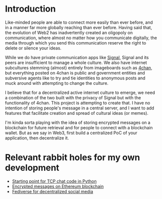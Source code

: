 # Introduction
Like-minded people are able to connect more easily than ever before, and in a manner far more globally reaching than ever before. Having said that, the evolution of Web2 has inadvertently created an oligopoly on communication, where almost no matter how you communicate digitally, the media through which you send this communication reserve the right to delete or silence your ideas. 

While we do have private communication apps like [Signal](https://signal.org/download/), Signal and its peers are insufficient to manage a whole culture. We also have internet subcultures stemming (almost) entirely from imageboards such as [4chan](https://4chan.org), but everything posted on 4chan is public and government entities and subversive agents like to try and tie identities to anonymous posts and muck around with attempting to change the culture. 

I believe that for a decentralized active internet culture to emerge, we need a combination of the two built with the privacy of Signal but with the functionality of 4chan. This project is attempting to create that. I have no intention of storing people's message in a central server, and I want to add features that facilitate creation and spread of cultural ideas (or memes). 

I'm kinda sorta playing with the idea of storing encrypted messages on a blockchain for future retrieval and for people to connect with a blockchain wallet. But as we say in Web3, first build a centralized PoC of your application, then decentralize it.

# Relevant rabbit holes for my own development
* [Starting point for TCP chat code in Python](https://www.neuralnine.com/tcp-chat-in-python/)
* [Encrypted messages on Ethereum blockchain](https://betterprogramming.pub/exchanging-encrypted-data-on-blockchain-using-metamask-a2e65a9a896c)
* [Fediverse for decentralized social media](https://jointhefedi.com)